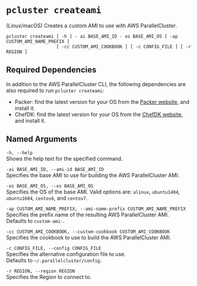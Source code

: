 # `pcluster createami`<a name="pcluster.createami"></a>

\(Linux/macOS\) Creates a custom AMI to use with AWS ParallelCluster\.

```
pcluster createami [ -h ] - ai BASE_AMI_ID - os BASE_AMI_OS [ -ap CUSTOM_AMI_NAME_PREFIX ]
                   [ -cc CUSTOM_AMI_COOKBOOK ] [ -c CONFIG_FILE ] [ -r REGION ]
```
## Required Dependencies

In addition to the AWS ParallelCluster CLI, the following dependencies are also required to run `pcluster createami`:

* Packer: find the latest version for your OS from the [Packer website](https://www.packer.io/downloads.html), and install it.
* ChefDK: find the latest version for your OS from the [ChefDK website](https://downloads.chef.io/chefdk/), and install it.

## Named Arguments<a name="pcluster.createami.namedarg"></a>

`-h, --help`  
Shows the help text for the specified command\.

`-ai BASE_AMI_ID, --ami-id BASE_AMI_ID`  
Specifies the base AMI to use for building the AWS ParallelCluster AMI\.

`-os BASE_AMI_OS, --os BASE_AMI_OS`  
Specifies the OS of the base AMI\. Valid options are: `alinux`, `ubuntu1404`, `ubuntu1604`, `centos6`, and `centos7`\.

`-ap CUSTOM_AMI_NAME_PREFIX, --ami-name-prefix CUSTOM_AMI_NAME_PREFIX`  
Specifies the prefix name of the resulting AWS ParallelCluster AMI\.  
Defaults to `custom-ami-`\.

`-cc CUSTOM_AMI_COOKBOOK, --custom-cookbook CUSTOM_AMI_COOKBOOK`  
Specifies the cookbook to use to build the AWS ParallelCluster AMI\.

`-c CONFIG_FILE, --config CONFIG_FILE`  
Specifies the alternative configuration file to use\.  
Defaults to `~/.parallelcluster/config`\.

`-r REGION, --region REGION`  
Specifies the Region to connect to\.
